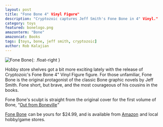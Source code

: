 ```yaml
---
layout: post
title: "Fone Bone 4" Vinyl Figure"
description: "Cryptozoic captures Jeff Smith's Fone Bone in 4" Vinyl."
category: toys
featured: bonelogo.png
amazonterm: "Bone"
amazoncat: Books
tags: [toys, bone, jeff smith, cryptozoic]
author: Rob Kalajian
---
```

![Fone Bone](/images/bone/bone.jpg){: .float-right }

Hobby store shelves got a bit more exciting lately with the release of Cryptozoic's Fone Bone 4" Vinyl Figure figure. For those unfamiliar, Fone Bone is the original protagonist of the classic Bone graphic novels by Jeff Smith. Fone short, but brave, and the most courageous of his cousins in the books.

Fone Bone's sculpt is straight from the original cover for the first volume of Bone, “<a  href="https://www.amazon.com/gp/product/0439706408/ref=as_li_tl?ie=UTF8&camp=1789&creative=9325&creativeASIN=0439706408&linkCode=as2&tag=pawnsperspect-20&linkId=7a2b2f9cba55cc0876b71705e9167d27">Out from Boneville</a><img src="//ir-na.amazon-adsystem.com/e/ir?t=pawnsperspect-20&l=am2&o=1&a=0439706408" width="1" height="1" border="0" alt="" style="border:none !important; margin:0px !important;" />”

<a  href="https://www.amazon.com/gp/product/B01BGI8PGU/ref=as_li_tl?ie=UTF8&camp=1789&creative=9325&creativeASIN=B01BGI8PGU&linkCode=as2&tag=pawnsperspect-20&linkId=5732c0a279fde41d05084e68abad9638">Fone Bone</a><img src="//ir-na.amazon-adsystem.com/e/ir?t=pawnsperspect-20&l=am2&o=1&a=B01BGI8PGU" width="1" height="1" border="0" alt="" style="border:none !important; margin:0px !important;" /> can be yours for $24.99, and is available from <a  href="https://www.amazon.com/gp/product/B01BGI8PGU/ref=as_li_tl?ie=UTF8&camp=1789&creative=9325&creativeASIN=B01BGI8PGU&linkCode=as2&tag=pawnsperspect-20&linkId=5b32ce13e9edfde073328073491b95e4">Amazon</a><img src="//ir-na.amazon-adsystem.com/e/ir?t=pawnsperspect-20&l=am2&o=1&a=B01BGI8PGU" width="1" height="1" border="0" alt="" style="border:none !important; margin:0px !important;" /> and local hobby/game stores.
